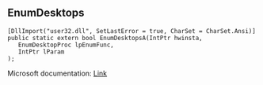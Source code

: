 ## EnumDesktops

```
[DllImport("user32.dll", SetLastError = true, CharSet = CharSet.Ansi)]
public static extern bool EnumDesktopsA(IntPtr hwinsta,
   EnumDesktopProc lpEnumFunc,
   IntPtr lParam
);
```

Microsoft documentation: [Link](https://docs.microsoft.com/en-us/windows/win32/api/winuser/nf-winuser-enumdesktopsa)
